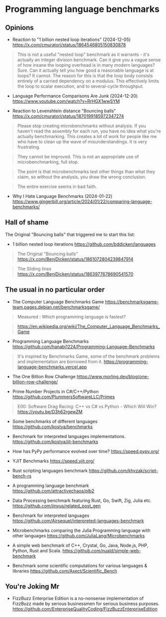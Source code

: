 # Programming language benchmarks

## Opinions

- Reaction to "1 billion nested loop iterations" (2024-12-05) https://x.com/cmuratori/status/1864546805150830878

> This is not a useful "nested loop" benchmark as it warrants - it's actually an integer division benchmark.
> Can it give you a vague sense of how insane the looping overhead is in many modern languages? Sure. Can it actually tell you how good a reasonable language is at loops? It cannot.
> The reason for this is that the loop body consists entirely of a carried dependency on a modulus. This effectively limits the loop to scalar execution, and to several-cycle throughput.

- Language Performance Comparisons Are Junk (2024-12-20) https://www.youtube.com/watch?v=RrHGX1wwSYM

- Reaction to Levenshtein distance "Bouncing balls" https://x.com/cmuratori/status/1870199185972347274
> Please stop creating microbenchmarks without analysis. If you haven't read the assembly for each run, you have no idea what you're actually benchmarking. This creates a lot of work for people like me who have to clean up the wave of misunderstandings. It is very frustrating.

> They cannot be improved. This is not an appropriate use of microbenchmarking, full stop.

> The point is that microbenchmarks test other things than what they claim, so without the analysis, you draw the wrong conclusion.

> The entire exercise seems in bad faith.

- Why I Hate Language Benchmarks (2024-01-22) https://www.gingerbill.org/article/2024/01/22/comparing-language-benchmarks/

## Hall of shame

The Original "Bouncing balls" that triggered me to start this list:

- 1 billion nested loop iterations https://github.com/bddicken/languages

> The Original "Bouncing balls" https://x.com/BenjDicken/status/1861072804239847914

> The Sliding lines https://x.com/BenjDicken/status/1863977678690541570

## The usual in no particular order

- The Computer Language Benchmarks Game https://benchmarksgame-team.pages.debian.net/benchmarksgame/

> Measured : Which programming language is fastest?

> https://en.wikipedia.org/wiki/The_Computer_Language_Benchmarks_Game

- Programming Language Benchmarks https://github.com/hanabi1224/Programming-Language-Benchmarks

> It's inspired by Benchmarks Game, some of the benchmark problems and implementation are borrowed from it.
> https://programming-language-benchmarks.vercel.app

- The One Billion Row Challenge https://www.morling.dev/blog/one-billion-row-challenge/

- Prime Number Projects in C#/C++/Python https://github.com/PlummersSoftwareLLC/Primes

> E00: Software Drag Racing: C++ vs C# vs Python - Which Will Win? https://youtu.be/D3h62rgewZM

- Some benchmarks of different languages https://github.com/kostya/benchmarks

- Benchmark for interpreted languages implementations. https://github.com/kostya/jit-benchmarks

- How has PyPy performance evolved over time? https://speed.pypy.org/

- YJIT Benchmarks https://speed.yjit.org/

- Rust scripting languages benchmark  https://github.com/khvzak/script-bench-rs

- A programming language benchmark https://github.com/attractivechaos/plb2

- Data Processing benchmark featuring Rust, Go, Swift, Zig, Julia etc. https://github.com/jinyus/related_post_gen

- Benchmark for interpreted languages https://github.com/Airsequel/interpreted-languages-benchmark

- Microbenchmarks comparing the Julia Programming language with other languages https://github.com/JuliaLang/Microbenchmarks

- A simple web benchmark of C++, Crystal, Go, Java, Node.js, PHP, Python, Rust and Scala. https://github.com/nuald/simple-web-benchmark

- Benchmark some scientific computations for various languages & libraries https://github.com/Axect/Scientific_Bench

## You're Joking Mr

- FizzBuzz Enterprise Edition is a no-nonsense implementation of FizzBuzz made by serious businessmen for serious business purposes.
https://github.com/EnterpriseQualityCoding/FizzBuzzEnterpriseEdition

